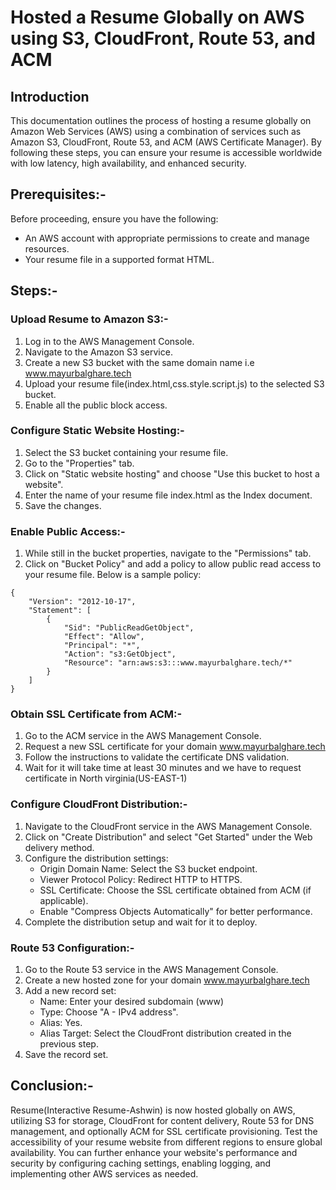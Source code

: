 # Hosted a Resume Globally on AWS using S3, CloudFront, Route 53, and ACM

## Introduction
This documentation outlines the process of hosting a resume globally on Amazon Web Services (AWS) using a combination of services such as Amazon S3, CloudFront, Route 53, and ACM (AWS Certificate Manager). By following these steps, you can ensure your resume is accessible worldwide with low latency, high availability, and enhanced security.

## Prerequisites:-
Before proceeding, ensure you have the following:

- An AWS account with appropriate permissions to create and manage resources.
- Your resume file in a supported format  HTML.
## Steps:-
### Upload Resume to Amazon S3:-
1. Log in to the AWS Management Console.
2. Navigate to the Amazon S3 service.
3. Create a new S3 bucket with the same domain name i.e www.mayurbalghare.tech
4. Upload your resume file(index.html,css.style.script.js) to the selected S3 bucket.
5. Enable all the public block access.
### Configure Static Website Hosting:-
1. Select the S3 bucket containing your resume file.
2. Go to the "Properties" tab.
3. Click on "Static website hosting" and choose "Use this bucket to host a website".
4. Enter the name of your resume file index.html as the Index document.
5. Save the changes.
### Enable Public Access:-
1. While still in the bucket properties, navigate to the "Permissions" tab.
2. Click on "Bucket Policy" and add a policy to allow public read access to your resume file. Below is a sample policy:
```
{
    "Version": "2012-10-17",
    "Statement": [
        {
            "Sid": "PublicReadGetObject",
            "Effect": "Allow",
            "Principal": "*",
            "Action": "s3:GetObject",
            "Resource": "arn:aws:s3:::www.mayurbalghare.tech/*"
        }
    ]
}
```
### Obtain SSL Certificate from ACM:-
1. Go to the ACM service in the AWS Management Console.
2. Request a new SSL certificate for your domain www.mayurbalghare.tech
3. Follow the instructions to validate the certificate  DNS validation.
4. Wait for it will take time at least 30 minutes and we have to request certificate  in North virginia(US-EAST-1)
### Configure CloudFront Distribution:-
1. Navigate to the CloudFront service in the AWS Management Console.
2. Click on "Create Distribution" and select "Get Started" under the Web delivery method.
3. Configure the distribution settings:
    - Origin Domain Name: Select the S3 bucket endpoint.
    - Viewer Protocol Policy: Redirect HTTP to HTTPS.
    - SSL Certificate: Choose the SSL certificate obtained from ACM (if applicable).
    - Enable "Compress Objects Automatically" for better performance.
4. Complete the distribution setup and wait for it to deploy.
###  Route 53 Configuration:-
1. Go to the Route 53 service in the AWS Management Console.
2. Create a new hosted zone for your domain www.mayurbalghare.tech
3. Add a new record set:
    - Name: Enter your desired subdomain (www)
    - Type: Choose "A - IPv4 address".
    - Alias: Yes.
    - Alias Target: Select the CloudFront distribution created in the previous step.
4. Save the record set. 
## Conclusion:-
Resume(Interactive Resume-Ashwin) is now hosted globally on AWS, utilizing S3 for storage, CloudFront for content delivery, Route 53 for DNS management, and optionally ACM for SSL certificate provisioning. Test the accessibility of your resume website from different regions to ensure global availability. You can further enhance your website's performance and security by configuring caching settings, enabling logging, and implementing other AWS services as needed.

